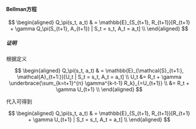 #### Bellman方程

$$
\begin{aligned}
Q_\pi(s_t, a_t) & = \mathbb{E}_{S_{t+1}, R_{t+1}}[R_{t+1} + \gamma Q_\pi(S_{t+1}, A_{t+1}) | S_t = s_t, A_t = a_t] \\
\end{aligned}
$$

##### 证明

根据定义

$$
\begin{aligned}
Q_\pi(s_t, a_t) & = \mathbb{E}_{\mathcal{S}_{t+1:}, \mathcal{A}_{t+1:}}[U_t | S_t = s_t, A_t = a_t] \\
U_t &= R_t + \gamma \underbrace{\sum_{k=t+1}^{n} \gamma^{k-t-1} R_k}_{=U_{t+1}} \\
&= R_t + \gamma U_{t+1} \\
\end{aligned}
$$

代入可得到

$$
\begin{aligned}
Q_\pi(s_t, a_t) & = \mathbb{E}_{S_{t+1}, R_{t+1}}[R_{t+1} + \gamma U_{t+1} | S_t = s_t, A_t = a_t] \\
\end{aligned}
$$